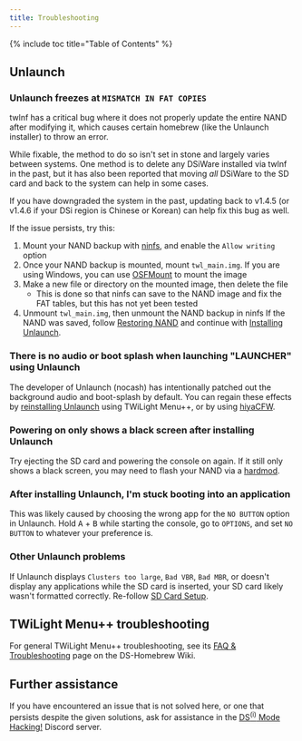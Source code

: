 ```yaml
---
title: Troubleshooting
---
```


{% include toc title="Table of Contents" %}

## Unlaunch
### Unlaunch freezes at `MISMATCH IN FAT COPIES`

twlnf has a critical bug where it does not properly update the entire NAND after modifying it, which causes certain homebrew (like the Unlaunch installer) to throw an error.

While fixable, the method to do so isn't set in stone and largely varies between systems. One method is to delete any DSiWare installed via twlnf in the past, but it has also been reported that moving *all* DSiWare to the SD card and back to the system can help in some cases.

If you have downgraded the system in the past, updating back to v1.4.5 (or v1.4.6 if your DSi region is Chinese or Korean) can help fix this bug as well.

If the issue persists, try this:
1. Mount your NAND backup with [ninfs](https://github.com/ihaveamac/ninfs/releases), and enable the `Allow writing` option
1. Once your NAND backup is mounted, mount `twl_main.img`. If you are using Windows, you can use [OSFMount](https://www.osforensics.com/tools/mount-disk-images.html) to mount the image
1. Make a new file or directory on the mounted image, then delete the file
   - This is done so that ninfs can save to the NAND image and fix the FAT tables, but this has not yet been tested
1. Unmount `twl_main.img`, then unmount the NAND backup in ninfs
If the NAND was saved, follow [Restoring NAND](restoring-nand) and continue with [Installing Unlaunch](installing-unlaunch).

### There is no audio or boot splash when launching "LAUNCHER" using Unlaunch

The developer of Unlaunch (nocash) has intentionally patched out the background audio and boot-splash by default. You can regain these effects by [reinstalling Unlaunch](/installing-unlaunch) using TWiLight Menu++, or by using [hiyaCFW](https://wiki.ds-homebrew.com/hiyacfw/installing).

### Powering on only shows a black screen after installing Unlaunch

Try ejecting the SD card and powering the console on again. If it still only shows a black screen, you may need to flash your NAND via a [hardmod](https://wiki.ds-homebrew.com/ds-index/hardmod).

### After installing Unlaunch, I'm stuck booting into an application

This was likely caused by choosing the wrong app for the `NO BUTTON` option in Unlaunch. Hold <kbd class="face">A</kbd> + <kbd class="face">B</kbd> while starting the console, go to `OPTIONS`, and set `NO BUTTON` to whatever your preference is.

### Other Unlaunch problems

If Unlaunch displays `Clusters too large`, `Bad VBR`, `Bad MBR`, or doesn't display any applications while the SD card is inserted, your SD card likely wasn't formatted correctly. Re-follow [SD Card Setup](sd-card-setup).

## TWiLight Menu++  troubleshooting

For general TWiLight Menu++ troubleshooting, see its [FAQ & Troubleshooting](https://wiki.ds-homebrew.com/twilightmenu/faq) page on the DS-Homebrew Wiki.

## Further assistance

If you have encountered an issue that is not solved here, or one that persists despite the given solutions, ask for assistance in the [DS<sup>(i)</sup> Mode Hacking!](https://discord.gg/yD3spjv) Discord server.

